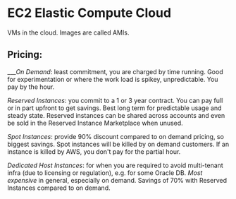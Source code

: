 # EC2 Elastic Compute Cloud

VMs in the cloud. Images are called AMIs.

## Pricing:

____On Demand_: least commitment, you are charged by time running. Good for experimentation or where the work load is spikey, unpredictable. You pay by the hour.

_Reserved Instances_: you commit to a 1 or 3 year contract. You can pay full or in part upfront to get savings.
Best long term for predictable usage and steady state.
Reserved instances can be shared across accounts and even be sold in the Reserved Instance Marketplace when unused.

_Spot Instances_: provide 90% discount compared to on demand pricing, so biggest savings. Spot instances will be killed by on demand customers. If an instance is killed by AWS, you don't pay for the partial hour.

_Dedicated Host Instances_: for when you are required to avoid multi-tenant infra (due to licensing or regulation), e.g. for some Oracle DB.
_Most expensive_ in general, especially on demand. Savings of 70% with Reserved Instances compared to on demand.
